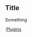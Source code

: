 <script type="text/javascript" async src="https://cdnjs.cloudflare.com/ajax/libs/mathjax/2.7.5/latest.js?config=TeX-MML-AM_CHTML"></script>
<script type="text/x-mathjax-config">
    MathJax.Hub.Config({ tex2jax: {inlineMath: [['$', '$'], ]}, processEscapes: false, messageStyle: "none" });
</script>
    
## Title

Something

:[Plugins](build/SomeMath.md)



